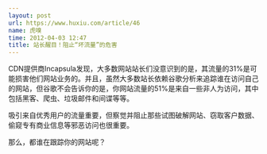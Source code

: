 ```yaml
---
layout: post
url: https://www.huxiu.com/article/46
name: 虎嗅
time: 2012-04-03 12:47
title: 站长醒目！阻止“坏流量”的危害
---
```

CDN提供商Incapsula发现，大多数网站站长们没意识到的是，其流量的31%是可能损害他们网站业务的。并且，虽然大多数站长依赖谷歌分析来追踪谁在访问自己的网站，但谷歌不会告诉你的是，你网站流量的51%是来自一些非人为访问，其中包括黑客、爬虫、垃圾邮件和间谍等等。

吸引来自优秀用户的流量重要，但察觉并阻止那些试图破解网站、窃取客户数据、偷窥专有商业信息等邪恶访问也很重要。

那么，都谁在跟踪你的网站呢？

